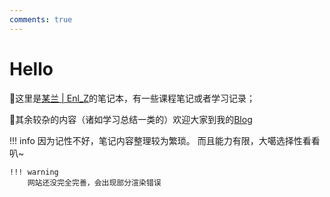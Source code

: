 ```yaml
---
comments: true
---
```


# Hello

  💬这里是[某兰 | Enl_Z](https://enl-z.github.io/Notebook/)的笔记本，有一些课程笔记或者学习记录；
  
  💬其余较杂的内容（诸如学习总结一类的）欢迎大家到我的[Blog](https://enl-z.github.io/)
  
!!! info 
    因为记性不好，笔记内容整理较为繁琐。
    而且能力有限，大噶选择性看看叭~

    !!! warning
        网站还没完全完善，会出现部分渲染错误